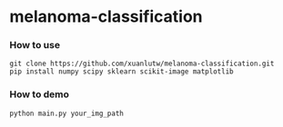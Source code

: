 # melanoma-classification

### How to use
```
git clone https://github.com/xuanlutw/melanoma-classification.git
pip install numpy scipy sklearn scikit-image matplotlib
```
### How to demo
```
python main.py your_img_path
```
